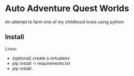 # Auto Adventure Quest Worlds
An attempt to farm one of my childhood loves using python

## Install
Linux:
- (optional) create a virtualenv
- pip install -r requirements.txt
- pip install .
